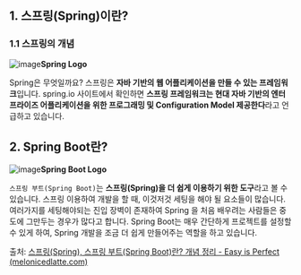 ## 1. 스프링(Spring)이란?

### 1.1 스프링의 개념

![image](https://melonicedlatte.com/assets/images/2021_3Q/spring_logo.png)**Spring Logo**

Spring은 무엇일까요? 스프링은 **자바 기반의 웹 어플리케이션을 만들 수 있는 프레임워크**입니다. spring.io 사이트에서 확인하면 **스프링 프레임워크는 현대 자바 기반의 엔터프라이즈 어플리케이션을 위한 프로그래밍 및 Configuration Model 제공한다**라고 언급하고 있습니다.



## 2. Spring Boot란?

![image](https://melonicedlatte.com/assets/images/2021_3Q/spring_boot_logo.png)**Spring Boot Logo**

`스프링 부트(Spring Boot)`는 **스프링(Spring)을 더 쉽게 이용하기 위한 도구**라고 볼 수 있습니다. 스프링 이용하여 개발을 할 때, 이것저것 세팅을 해야 될 요소들이 많습니다. 여러가지를 세팅해야되는 진입 장벽이 존재하여 Spring 을 처음 배우려는 사람들은 중도에 그만두는 경우가 많다고 합니다. Spring Boot는 매우 간단하게 프로젝트를 설정할 수 있게 하여, Spring 개발을 조금 더 쉽게 만들어주는 역할을 하고 있습니다.





출처: [스프링(Spring), 스프링 부트(Spring Boot)란? 개념 정리 - Easy is Perfect (melonicedlatte.com)](https://melonicedlatte.com/2021/07/11/174700.html)